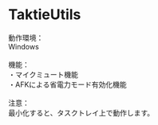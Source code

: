 # TaktieUtils

動作環境：<br>
Windows<br>
<br>
機能：<br>
・マイクミュート機能<br>
・AFKによる省電力モード有効化機能<br>
<br>
注意：<br>
最小化すると、タスクトレイ上で動作します。<br>